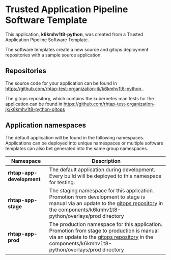 # Trusted Application Pipeline Software Template

This application, **k6kmhv1t8-python**, was created from a Trusted Application Pipeline Software Template.

The software templates create a new source and gitops deployment repositories with a sample source application. 

## Repositories

The source code for your application can be found in [https://github.com/rhtap-test-organization-jk/k6kmhv1t8-python ](https://github.com/rhtap-test-organization-jk/k6kmhv1t8-python ).
 
The gitops repository, which contains the kubernetes manifests for the application can be found in 
[https://github.com/rhtap-test-organization-jk/k6kmhv1t8-python-gitops ](https://github.com/rhtap-test-organization-jk/k6kmhv1t8-python-gitops ) 

## Application namespaces 

The default application will be found in the following namespaces. Applications can be deployed into unique namespaces or multiple software templates can also bet generated into the same group namespaces.  

|  Namespace   |  Description   |  
| -------- | -------- |   
| **rhtap-app-development** | The default application during development. Every build will be deployed to this namespace for testing. | 
| **rhtap-app-stage** | The staging namespace for this application. Promotion from development to stage is manual via an update to the [gitops repository](https://github.com/rhtap-test-organization-jk/k6kmhv1t8-python-gitops ) in the components/k6kmhv1t8-python/overlays/prod directory |  
| **rhtap-app-prod** | The production namespace for this application. Promotion from stage to production is manual via an update to the [gitops repository](https://github.com/rhtap-test-organization-jk/k6kmhv1t8-python-gitops ) in the components/k6kmhv1t8-python/overlays/prod directory | 